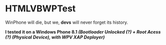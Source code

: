 # HTMLVBWPTest

WinPhone will die, but we, **devs** will never forget its history.

**I tested it on a Windows Phone 8.1 *(Bootloader Unlocked (?) + Root Acess (?) (Physical Device), with WPV XAP Deployer)***
